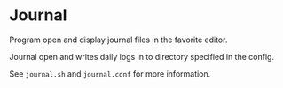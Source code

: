 # Journal
Program open and display journal files in the favorite editor.

Journal open and writes daily logs in to directory specified in the config. 

See `journal.sh` and `journal.conf` for more information.